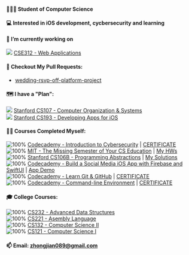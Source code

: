#### 👨🏻‍🎓 Student of Computer Science

#### 💻 Interested in iOS development, cycbersecurity and learning

#### 📍 I’m currently working on
![](https://progress-bar.dev/15) [CSE312 - Web Applications](https://cse312.com)

#### 📌 Checkout My Pull Requests: 
- [wedding-rsvp-off-platform-project](https://github.com/Codecademy/wedding-rsvp-off-platform-project/pull/698)

#### 🗺 I have a "Plan":
![](https://progress-bar.dev/0) [Stanford CS107 - Computer Organization & Systems](https://cs.stanford.edu/degrees/undergrad/Requirements.shtml) \
![](https://progress-bar.dev/0) [Stanford CS193 - Developing Apps for iOS](https://cs193p.sites.stanford.edu)

#### 🏴‍☠️ Courses Completed Myself:
![100%](https://progress-bar.dev/100) [Codecademy - Introduction to Cybersecurity](https://www.codecademy.com/learn/introduction-to-cybersecurity) | [CERTIFICATE](https://www.codecademy.com/profiles/jianZ5320566309/certificates/de0bd5c89521d004ce449a86b0ad3319) \
![100%](https://progress-bar.dev/100) [MIT - The Missing Semester of Your CS Education](https://missing.csail.mit.edu) | [My HWs](https://github.com/a2677331/MIT-Missing-Semester-My-Solutions.git) \
![100%](https://progress-bar.dev/100) [Stanford CS106B - Programming Abstractions](https://web.stanford.edu/class/archive/cs/cs106b/cs106b.1192/) | [My Solutions](https://github.com/a2677331/My-Solutions-Stanford-CS106B-HW) \
![100%](https://progress-bar.dev/100) [Codecademy - Build a Social Media iOS App with Firebase and SwiftUI](https://www.codecademy.com/learn/paths/build-a-social-media-ios-app-with-firebase-and-swiftui) | [App Demo](https://www.youtube.com/watch?v=Hj154rLK7hw&t=25s) \
![100%](https://progress-bar.dev/100) [Codecademy - Learn Git & GitHub](https://www.codecademy.com/learn/learn-git) | [CERTIFICATE](https://www.codecademy.com/profiles/jianZ5320566309/certificates/a8ab218d5950c29861635cc0bf12fd13) \
![100%](https://progress-bar.dev/100) [Codecademy - Command-line Environment](https://www.codecademy.com/learn/learn-the-command-line) | [CERTIFICATE](https://www.codecademy.com/profiles/jianZ5320566309/certificates/c87ba0541f8be78bc2f4ba1128233f6f)

#### 🎓 College Courses:
![100%](https://progress-bar.dev/100) [CS232 - Advanced Data Structures](https://github.com/a2677331/My-Solutions-CS232-HW) \
![100%](https://progress-bar.dev/100) [CS221 - Asembly Language](https://github.com/a2677331/My-Solutions-CS221-HW) \
![100%](https://progress-bar.dev/100) [CS132 - Computer Science II](https://github.com/a2677331/My-Solutions-CS132-HW) \
![100%](https://progress-bar.dev/100) [CS121 - Computer Science I](https://github.com/a2677331/My-Solutions-CS121-HW)

#### 📫 Email: [zhongjian089@gmail.com](mailto:zhongjian089@gmail.com)
